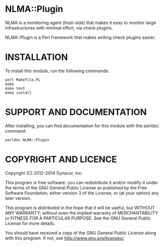NLMA::Plugin
============

NLMA is a monitoring agent (host-side) that makes it easy to monitor large
infrastructures with minimal effort, via check plugins.

NLMA::Plugin is a Perl framework that makes writing check plugins easier.

INSTALLATION
============

To install this module, run the following commands:

    perl Makefile.PL
    make
    make test
    make install

SUPPORT AND DOCUMENTATION
=========================

After installing, you can find documentation for this module with the
perldoc command.

    perldoc NLMA::Plugin

COPYRIGHT AND LICENCE
=====================

Copyright (C) 2012-2014 Synacor, Inc.

This program is free software: you can redistribute it and/or modify
it under the terms of the GNU General Public License as published by
the Free Software Foundation, either version 3 of the License, or
(at your option) any later version.

This program is distributed in the hope that it will be useful,
but WITHOUT ANY WARRANTY; without even the implied warranty of
MERCHANTABILITY or FITNESS FOR A PARTICULAR PURPOSE.  See the
GNU General Public License for more details.

You should have received a copy of the GNU General Public License
along with this program.  If not, see <http://www.gnu.org/licenses/>.
